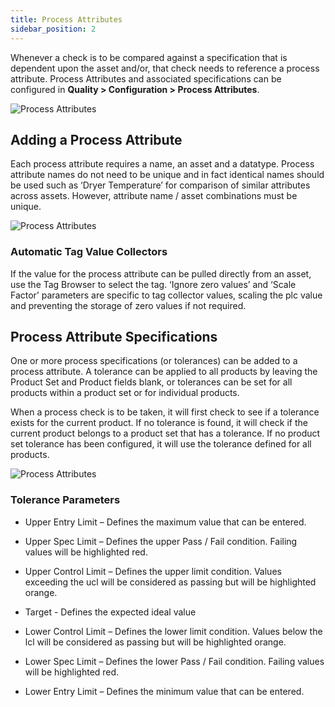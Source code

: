 ```yaml
---
title: Process Attributes
sidebar_position: 2
---
```


Whenever a check is to be compared against a specification that is dependent upon the asset and/or, that check needs to reference a process attribute. Process Attributes and associated specifications can be configured in **Quality > Configuration > Process Attributes**.

![Process Attributes](/img/process-attributes-1.png)

## Adding a Process Attribute
Each process attribute requires a name, an asset and a datatype. Process attribute names do not need to be unique and in fact identical names should be used such as ‘Dryer Temperature’ for comparison of similar attributes across assets. However, attribute name / asset combinations must be unique.

![Process Attributes](/img/process-attributes-2.png)


### Automatic Tag Value Collectors
If the value for the process attribute can be pulled directly from an asset, use the Tag Browser to select the tag. ‘Ignore zero values’ and ‘Scale Factor’ parameters are specific to tag collector values, scaling the plc value and preventing the storage of zero values if not required.


## Process Attribute Specifications

One or more process specifications (or tolerances) can be added to a process attribute. A tolerance can be applied to all products by leaving the Product Set and Product fields blank, or tolerances can be set for all products within a product set or for individual products.

When a process check is to be taken, it will first check to see if a tolerance exists for the current product. If no tolerance is found, it will check if the current product belongs to a product set that has a tolerance. If no product set tolerance has been configured, it will use the tolerance defined for all products.

![Process Attributes](/img/process-attributes-3.png)


### Tolerance Parameters
- Upper Entry Limit – Defines the maximum value that can be entered.

- Upper Spec Limit – Defines the upper Pass / Fail condition. Failing values will be highlighted red.

- Upper Control Limit – Defines the upper limit condition. Values exceeding the ucl will be considered as passing but will be highlighted orange.

- Target - Defines the expected ideal value

- Lower Control Limit – Defines the lower limit condition. Values below the lcl will be considered as passing but will be highlighted orange.

- Lower Spec Limit – Defines the lower Pass / Fail condition. Failing values will be highlighted red.

- Lower Entry Limit – Defines the minimum value that can be entered.
